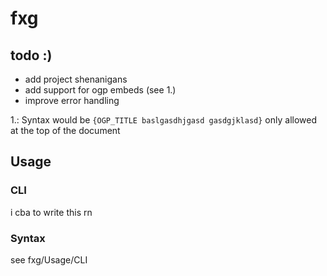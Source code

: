 # fxg

## todo :)

- add project shenanigans
- add support for ogp embeds (see 1.)
- improve error handling

1.: Syntax would be `{OGP_TITLE baslgasdhjgasd gasdgjklasd}` only allowed at the top of the document

## Usage

### CLI

i cba to write this rn

### Syntax

see fxg/Usage/CLI
